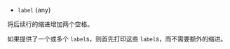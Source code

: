 <!-- YAML
added: v8.5.0
-->

* `label` {any}

将后续行的缩进增加两个空格。

如果提供了一个或多个 `label`s，则首先打印这些 `label`s，而不需要额外的缩进。

